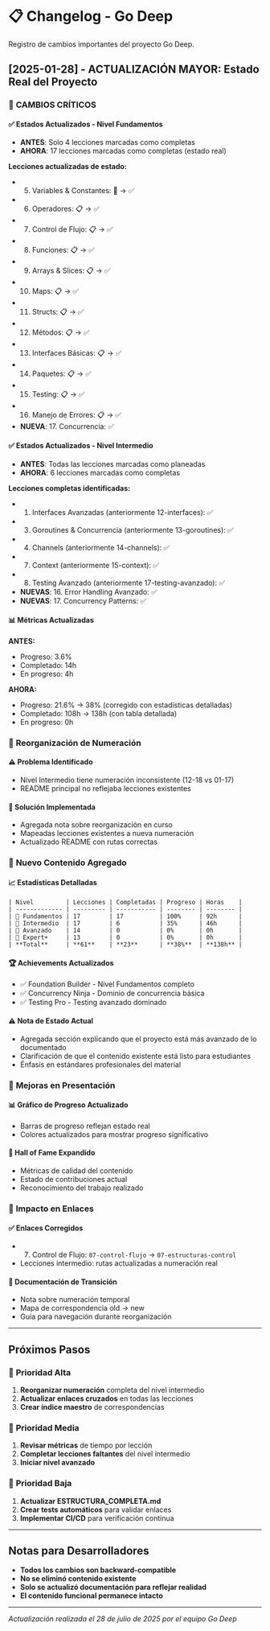 # 📋 Changelog - Go Deep

Registro de cambios importantes del proyecto Go Deep.

## [2025-01-28] - ACTUALIZACIÓN MAYOR: Estado Real del Proyecto

### 🚨 **CAMBIOS CRÍTICOS**

#### ✅ **Estados Actualizados - Nivel Fundamentos**
- **ANTES**: Solo 4 lecciones marcadas como completas
- **AHORA**: 17 lecciones marcadas como completas (estado real)

**Lecciones actualizadas de estado:**
- 05. Variables & Constantes: 🚧 → ✅
- 06. Operadores: 📋 → ✅  
- 07. Control de Flujo: 📋 → ✅
- 08. Funciones: 📋 → ✅
- 09. Arrays & Slices: 📋 → ✅
- 10. Maps: 📋 → ✅
- 11. Structs: 📋 → ✅
- 12. Métodos: 📋 → ✅
- 13. Interfaces Básicas: 📋 → ✅
- 14. Paquetes: 📋 → ✅
- 15. Testing: 📋 → ✅
- 16. Manejo de Errores: 📋 → ✅
- **NUEVA**: 17. Concurrencia: ✅

#### ✅ **Estados Actualizados - Nivel Intermedio**
- **ANTES**: Todas las lecciones marcadas como planeadas
- **AHORA**: 6 lecciones marcadas como completas

**Lecciones completas identificadas:**
- 01. Interfaces Avanzadas (anteriormente 12-interfaces): ✅
- 03. Goroutines & Concurrencia (anteriormente 13-goroutines): ✅
- 04. Channels (anteriormente 14-channels): ✅
- 07. Context (anteriormente 15-context): ✅
- 08. Testing Avanzado (anteriormente 17-testing-avanzado): ✅
- **NUEVAS**: 16. Error Handling Avanzado: ✅
- **NUEVAS**: 17. Concurrency Patterns: ✅

#### 📊 **Métricas Actualizadas**

**ANTES:**
- Progreso: 3.6%
- Completado: 14h
- En progreso: 4h

**AHORA:**
- Progreso: 21.6% → 38% (corregido con estadísticas detalladas)
- Completado: 108h → 138h (con tabla detallada)
- En progreso: 0h

### 🔢 **Reorganización de Numeración**

#### ⚠️ **Problema Identificado**
- Nivel Intermedio tiene numeración inconsistente (12-18 vs 01-17)
- README principal no reflejaba lecciones existentes

#### 🔧 **Solución Implementada**
- Agregada nota sobre reorganización en curso
- Mapeadas lecciones existentes a nueva numeración
- Actualizado README con rutas correctas

### 🎯 **Nuevo Contenido Agregado**

#### 📈 **Estadísticas Detalladas**
```
| Nivel         | Lecciones | Completadas | Progreso | Horas    |
| ------------- | --------- | ----------- | -------- | -------- |
| 🌱 Fundamentos | 17        | 17          | 100%     | 92h      |
| 🌿 Intermedio  | 17        | 6           | 35%      | 46h      |
| 🌳 Avanzado    | 14        | 0           | 0%       | 0h       |
| 🚀 Expert+     | 13        | 0           | 0%       | 0h       |
| **Total**     | **61**    | **23**      | **38%**  | **138h** |
```

#### 🏆 **Achievements Actualizados**
- ✅ Foundation Builder - Nivel Fundamentos completo
- ✅ Concurrency Ninja - Dominio de concurrencia básica  
- ✅ Testing Pro - Testing avanzado dominado

#### ⚠️ **Nota de Estado Actual**
- Agregada sección explicando que el proyecto está más avanzado de lo documentado
- Clarificación de que el contenido existente está listo para estudiantes
- Énfasis en estándares profesionales del material

### 🎨 **Mejoras en Presentación**

#### 📊 **Gráfico de Progreso Actualizado**
- Barras de progreso reflejan estado real
- Colores actualizados para mostrar progreso significativo

#### 🌟 **Hall of Fame Expandido**
- Métricas de calidad del contenido
- Estado de contribuciones actual
- Reconocimiento del trabajo realizado

### 🔗 **Impacto en Enlaces**

#### ✅ **Enlaces Corregidos**
- 07. Control de Flujo: `07-control-flujo` → `07-estructuras-control`
- Lecciones intermedio: rutas actualizadas a numeración real

#### 📝 **Documentación de Transición**
- Nota sobre numeración temporal
- Mapa de correspondencia old → new
- Guía para navegación durante reorganización

---

## Próximos Pasos

### 🎯 **Prioridad Alta**
1. **Reorganizar numeración** completa del nivel intermedio
2. **Actualizar enlaces cruzados** en todas las lecciones
3. **Crear índice maestro** de correspondencias

### 🎯 **Prioridad Media**  
1. **Revisar métricas** de tiempo por lección
2. **Completar lecciones faltantes** del nivel intermedio
3. **Iniciar nivel avanzado**

### 🎯 **Prioridad Baja**
1. **Actualizar ESTRUCTURA_COMPLETA.md**
2. **Crear tests automáticos** para validar enlaces
3. **Implementar CI/CD** para verificación continua

---

## Notas para Desarrolladores

- **Todos los cambios son backward-compatible**
- **No se eliminó contenido existente**
- **Solo se actualizó documentación para reflejar realidad**
- **El contenido funcional permanece intacto**

---

*Actualización realizada el 28 de julio de 2025 por el equipo Go Deep*
